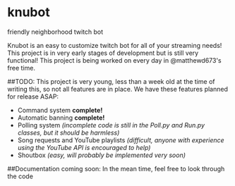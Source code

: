 # knubot
friendly neighborhood twitch bot

Knubot is an easy to customize twitch bot for all of your streaming needs! This project is in very early stages of development but is
still very functional! This project is being worked on every day in @matthewd673's free time.

##TODO:
This project is very young, less than a week old at the time of writing this, so not all features are in place. We have these features
planned for release ASAP:

- Command system __complete!__
- Automatic banning __complete!__
- Polling system _(incomplete code is still in the Poll.py and Run.py classes, but it should be harmless)_
- Song requests and YouTube playlists _(difficult, anyone with experience using the YouTube API is encouraged to help)_
- Shoutbox _(easy, will probably be implemented very soon)_

##Documentation coming soon:
In the mean time, feel free to look through the code
